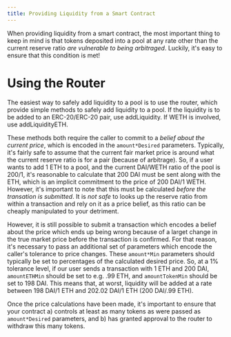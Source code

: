 ```yaml
---
title: Providing Liquidity from a Smart Contract
---
```


When providing liquidity from a smart contract, the most important thing to keep in mind is that tokens deposited into a pool at any rate other than the current reserve ratio _are vulnerable to being arbitraged_. Luckily, it's easy to ensure that this condition is met!

# Using the Router

The easiest way to safely add liquidity to a pool is to use the <Link to='/docs/v2/smart-contracts/router02'>router</Link>, which provide simple methods to safely add liquidity to a pool. If the liquidity is to be added to an ERC-20/ERC-20 pair, use <Link to='/docs/v2/smart-contracts/router02/#addliquidity'>addLiquidity</Link>. If WETH is involved, use <Link to='/docs/v2/smart-contracts/router02/#addliquidityeth'>addLiquidityETH</Link>.

These methods both require the caller to commit to a _belief about the current price_, which is encoded in the `amount*Desired` parameters. Typically, it's fairly safe to assume that the current fair market price is around what the current reserve ratio is for a pair (because of arbitrage). So, if a user wants to add 1 ETH to a pool, and the current DAI/WETH ratio of the pool is 200/1, it's reasonable to calculate that 200 DAI must be sent along with the ETH, which is an implicit commitment to the price of 200 DAI/1 WETH. However, it's important to note that this must be calculated _before the transation is submitted_. It is _not safe_ to looks up the reserve ratio from within a transaction and rely on it as a price belief, as this ratio can be cheaply manipulated to your detriment.

However, it is still possible to submit a transaction which encodes a belief about the price which ends up being wrong because of a larget change in the true market price before the transaction is confirmed. For that reason, it's necessary to pass an additional set of parameters which encode the caller's tolerance to price changes. These `amount*Min` parameters should typically be set to percentages of the calculated desired price. So, at a 1% tolerance level, if our user sends a transaction with 1 ETH and 200 DAI, `amountETHMin` should be set to e.g. .99 ETH, and `amountTokenMin` should be set to 198 DAI. This means that, at worst, liquidity will be added at a rate between 198 DAI/1 ETH and 202.02 DAI/1 ETH (200 DAI/.99 ETH).

Once the price calculations have been made, it's important to ensure that your contract a) controls at least as many tokens as were passed as `amount*Desired` parameters, and b) has granted approval to the router to withdraw this many tokens.
